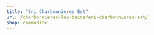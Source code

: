 ```yaml
---
title: "Eni Charbonnieres Est"
url: /charbonnieres-les-bains/eni-charbonnieres-est/
shop: commodité
---
```

